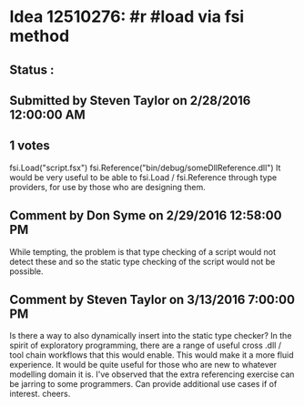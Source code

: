 # Idea 12510276: #r #load via fsi method #

## Status : 

## Submitted by Steven Taylor on 2/28/2016 12:00:00 AM

## 1 votes

fsi.Load("script.fsx")
fsi.Reference("bin/debug/someDllReference.dll")
It would be very useful to be able to fsi.Load / fsi.Reference through type providers, for use by those who are designing them.




## Comment by Don Syme on 2/29/2016 12:58:00 PM

While tempting, the problem is that type checking of a script would not detect these and so the static type checking of the script would not be possible.

## Comment by Steven Taylor on 3/13/2016 7:00:00 PM

Is there a way to also dynamically insert into the static type checker?
In the spirit of exploratory programming, there are a range of useful cross .dll / tool chain workflows that this would enable. This would make it a more fluid experience. It would be quite useful for those who are new to whatever modelling domain it is. I've observed that the extra referencing exercise can be jarring to some programmers. Can provide additional use cases if of interest.
cheers.

